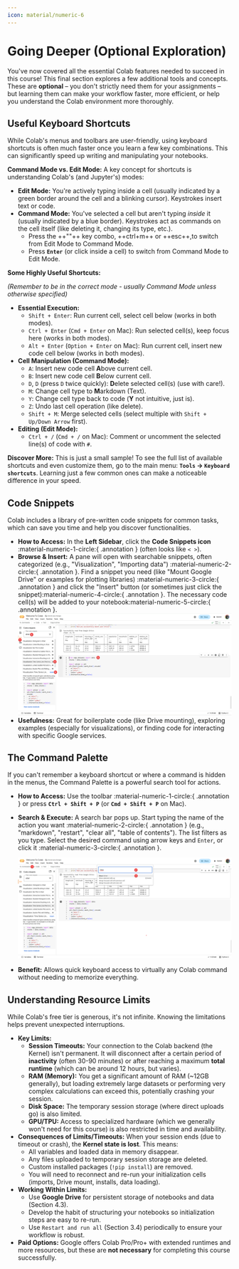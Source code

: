 ```yaml
--- 
icon: material/numeric-6
---
```


# **Going Deeper (Optional Exploration)**

You've now covered all the essential Colab features needed to succeed in this course! This final section explores a few additional tools and concepts. These are **optional** – you don't strictly need them for your assignments – but learning them can make your workflow faster, more efficient, or help you understand the Colab environment more thoroughly.

## **Useful Keyboard Shortcuts**

While Colab's menus and toolbars are user-friendly, using keyboard shortcuts is often much faster once you learn a few key combinations. This can significantly speed up writing and manipulating your notebooks.

**Command Mode vs. Edit Mode:**
A key concept for shortcuts is understanding Colab's (and Jupyter's) modes:

* **Edit Mode:** You're actively typing inside a cell (usually indicated by a green border around the cell and a blinking cursor). Keystrokes insert text or code.
* **Command Mode:** You've selected a cell but aren't typing *inside* it (usually indicated by a blue border). Keystrokes act as commands on the cell itself (like deleting it, changing its type, etc.).
    * Press the ++"<prefix>"++ key combo, ++ctrl+m++ or ++esc++,to switch from Edit Mode to Command Mode.
    * Press **`Enter`** (or click inside a cell) to switch from Command Mode to Edit Mode.

**Some Highly Useful Shortcuts:**

*(Remember to be in the correct mode - usually Command Mode unless otherwise specified)*

* **Essential Execution:**
    * `Shift + Enter`: Run current cell, select cell below (works in both modes).
    * `Ctrl + Enter` (`Cmd + Enter` on Mac): Run selected cell(s), keep focus here (works in both modes).
    * `Alt + Enter` (`Option + Enter` on Mac): Run current cell, insert new code cell below (works in both modes).
* **Cell Manipulation (Command Mode):**
    * `A`: Insert new code cell **A**bove current cell.
    * `B`: Insert new code cell **B**elow current cell.
    * `D`, `D` (press `D` twice quickly): **D**elete selected cell(s) (use with care!).
    * `M`: Change cell type to **M**arkdown (Text).
    * `Y`: Change cell type back to code (**Y** not intuitive, just is).
    * `Z`: Undo last cell operation (like delete).
    * `Shift + M`: Merge selected cells (select multiple with `Shift + Up/Down Arrow` first).
* **Editing (Edit Mode):**
    * `Ctrl + /` (`Cmd + /` on Mac): Comment or uncomment the selected line(s) of code with `#`.

**Discover More:** This is just a small sample! To see the full list of available shortcuts and even customize them, go to the main menu: **`Tools` -> `Keyboard shortcuts`**. Learning just a few common ones can make a noticeable difference in your speed.

## **Code Snippets**

Colab includes a library of pre-written code snippets for common tasks, which can save you time and help you discover functionalities.

* **How to Access:** In the **Left Sidebar**, click the **Code Snippets icon** :material-numeric-1-circle:{ .annotation } (often looks like `< >`).
* **Browse & Insert:** A pane will open with searchable snippets, often categorized (e.g., "Visualization", "Importing data") :material-numeric-2-circle:{ .annotation }. Find a snippet you need (like "Mount Google Drive" or examples for plotting libraries) :material-numeric-3-circle:{ .annotation } and click the "Insert" button (or sometimes just click the snippet):material-numeric-4-circle:{ .annotation }. The necessary code cell(s) will be added to your notebook:material-numeric-5-circle:{ .annotation }.
    ![Colab snippets workflow](../../assets/images/colab_snippets.png)
* **Usefulness:** Great for boilerplate code (like Drive mounting), exploring examples (especially for visualizations), or finding code for interacting with specific Google services.

## **The Command Palette**

If you can't remember a keyboard shortcut or where a command is hidden in the menus, the Command Palette is a powerful search tool for actions.

* **How to Access:** Use the toolbar :material-numeric-1-circle:{ .annotation } or press **`Ctrl + Shift + P`** (or **`Cmd + Shift + P`** on Mac).
* **Search & Execute:** A search bar pops up. Start typing the name of the action you want :material-numeric-2-circle:{ .annotation } (e.g., "markdown", "restart", "clear all", "table of contents"). The list filters as you type. Select the desired command using arrow keys and `Enter`, or click it :material-numeric-3-circle:{ .annotation }.

    ![Colab command palette workflow](../../assets/images/colab_command_palette.png)

* **Benefit:** Allows quick keyboard access to virtually any Colab command without needing to memorize everything.

## **Understanding Resource Limits**

While Colab's free tier is generous, it's not infinite. Knowing the limitations helps prevent unexpected interruptions.

* **Key Limits:**
    * **Session Timeouts:** Your connection to the Colab backend (the Kernel) isn't permanent. It will disconnect after a certain period of **inactivity** (often 30-90 minutes) or after reaching a maximum **total runtime** (which can be around 12 hours, but varies).
    * **RAM (Memory):** You get a significant amount of RAM (~12GB generally), but loading extremely large datasets or performing very complex calculations can exceed this, potentially crashing your session.
    * **Disk Space:** The temporary session storage (where direct uploads go) is also limited.
    * **GPU/TPU:** Access to specialized hardware (which we generally won't need for this course) is also restricted in time and availability.
* **Consequences of Limits/Timeouts:** When your session ends (due to timeout or crash), the **Kernel state is lost**. This means:
    * All variables and loaded data in memory disappear.
    * Any files uploaded to temporary session storage are deleted.
    * Custom installed packages (`!pip install`) are removed.
    * You will need to reconnect and re-run your initialization cells (imports, Drive mount, installs, data loading).
* **Working Within Limits:**
    * Use **Google Drive** for persistent storage of notebooks and data (Section 4.3).
    * Develop the habit of structuring your notebooks so initialization steps are easy to re-run.
    * Use `Restart and run all` (Section 3.4) periodically to ensure your workflow is robust.
* **Paid Options:** Google offers Colab Pro/Pro+ with extended runtimes and more resources, but these are **not necessary** for completing this course successfully.
